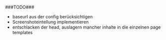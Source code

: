 ###TODO###

* baseurl aus der config berücksichtigen
* Screenshoteintellung implementieren
* entschlacken der head, auslagern mancher inhalte in die einzelnen page templates